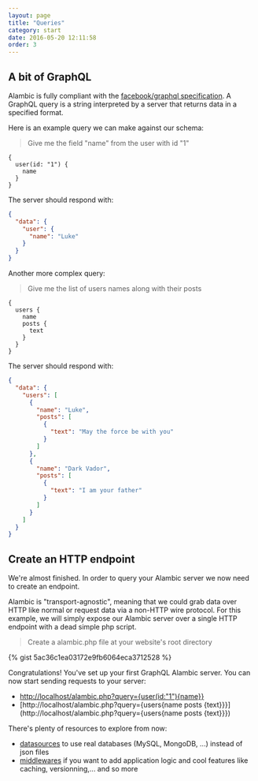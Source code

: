 ```yaml
---
layout: page
title: "Queries"
category: start
date: 2016-05-20 12:11:58
order: 3
---
```


## A bit of GraphQL

Alambic is fully compliant with the [facebook/graphql specification](https://github.com/facebook/graphql).
A GraphQL query is a string interpreted by a server that returns data in a specified format.

Here is an example query we can make against our schema:

>Give me the field "name" from the user with id "1"

~~~code
{
  user(id: "1") {
    name
  }
}
~~~

The server should respond with:

~~~json
{
  "data": {
    "user": {
      "name": "Luke"
    }
  }
}
~~~

Another more complex query:

>Give me the list of users names along with their posts

~~~code
{
  users {
    name
    posts {
      text
    }
  }
}
~~~

The server should respond with:

~~~json
{
  "data": {
    "users": [
      {
        "name": "Luke",
        "posts": [
          {
            "text": "May the force be with you"
          }
        ]        
      },
      {
        "name": "Dark Vador",
        "posts": [
          {
            "text": "I am your father"
          }
        ]         
      }
    ]
  }
}
~~~

## Create an HTTP endpoint

We're almost finished. In order to query your Alambic server we now need to create an endpoint.

Alambic is "transport-agnostic", meaning that we could grab data over HTTP like normal or request data via a non-HTTP wire protocol. For this example, we will simply expose our Alambic server over a single HTTP endpoint with a dead simple php script.

>Create a alambic.php file at your website's root directory

{% gist 5ac36c1ea03172e9fb6064eca3712528 %}

Congratulations! You've set up your first GraphQL Alambic server. You can now start sending requests to your server:

* [http://localhost/alambic.php?query={user(id:"1"){name}}](http://localhost/alambic.php?query={user(id:"1"){name}})
* [http://localhost/alambic.php?query={users{name posts {text}}}](http://localhost/alambic.php?query={users{name posts {text}}})

There's plenty of resources to explore from now:

* [datasources](http://webtales.github.io/alambic/data-sources) to use real databases (MySQL, MongoDB, ...) instead of json files
* [middlewares](http://webtales.github.io/alambic/middlewares) if you want to add application logic and cool features like caching, versionning,... and so more
